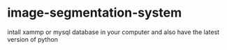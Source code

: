 # image-segmentation-system
intall xammp or mysql database in your computer and also have the latest version of python
